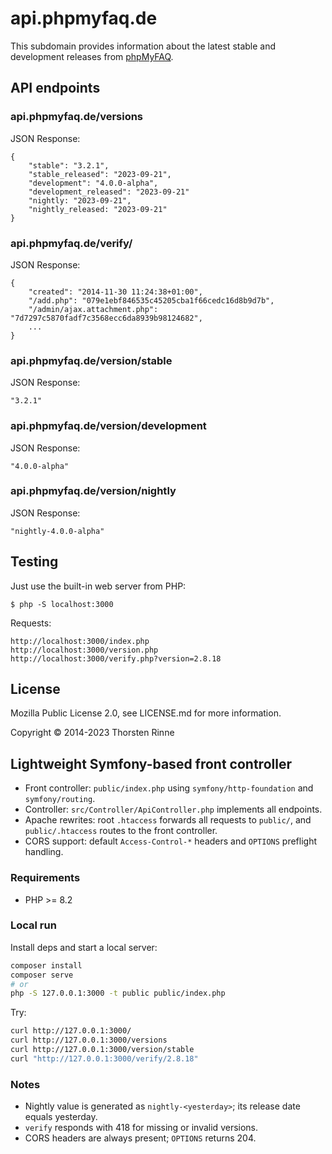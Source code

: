 # api.phpmyfaq.de

This subdomain provides information about the latest stable and development releases from
[phpMyFAQ](https://www.phpmyfaq.de).

## API endpoints

### api.phpmyfaq.de/versions

JSON Response:

    {
        "stable": "3.2.1",
        "stable_released": "2023-09-21",
        "development": "4.0.0-alpha",
        "development_released": "2023-09-21"
        "nightly: "2023-09-21",
        "nightly_released: "2023-09-21"
    }

### api.phpmyfaq.de/verify/<version>

JSON Response:

    {
        "created": "2014-11-30 11:24:38+01:00",
        "/add.php": "079e1ebf846535c45205cba1f66cedc16d8b9d7b",
        "/admin/ajax.attachment.php": "7d7297c5870fadf7c3568ecc6da8939b98124682",
        ...
    }

### api.phpmyfaq.de/version/stable

JSON Response:

    "3.2.1"

### api.phpmyfaq.de/version/development

JSON Response:

    "4.0.0-alpha"

### api.phpmyfaq.de/version/nightly

JSON Response:

    "nightly-4.0.0-alpha"

## Testing

Just use the built-in web server from PHP:

    $ php -S localhost:3000

Requests:

    http://localhost:3000/index.php
    http://localhost:3000/version.php
    http://localhost:3000/verify.php?version=2.8.18

## License

Mozilla Public License 2.0, see LICENSE.md for more information.

Copyright © 2014-2023 Thorsten Rinne


<!-- Added: Symfony-like lightweight front controller + routing -->

## Lightweight Symfony-based front controller

- Front controller: `public/index.php` using `symfony/http-foundation` and `symfony/routing`.
- Controller: `src/Controller/ApiController.php` implements all endpoints.
- Apache rewrites: root `.htaccess` forwards all requests to `public/`, and `public/.htaccess` routes to the front controller.
- CORS support: default `Access-Control-*` headers and `OPTIONS` preflight handling.

### Requirements
- PHP >= 8.2

### Local run
Install deps and start a local server:

```bash
composer install
composer serve
# or
php -S 127.0.0.1:3000 -t public public/index.php
```

Try:

```bash
curl http://127.0.0.1:3000/
curl http://127.0.0.1:3000/versions
curl http://127.0.0.1:3000/version/stable
curl "http://127.0.0.1:3000/verify/2.8.18"
```

### Notes
- Nightly value is generated as `nightly-<yesterday>`; its release date equals yesterday.
- `verify` responds with 418 for missing or invalid versions.
- CORS headers are always present; `OPTIONS` returns 204.
